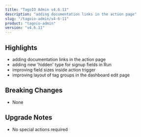 ```yaml
---
title: "TagoIO Admin v4.6.11"
description: "adding documentation links in the action page"
slug: "/tagoio-admin/v4-6-11"
product: "tagoio-admin"
version: "v4.6.11"
---
```


## Highlights

- adding documentation links in the action page
- adding new 'hidden' type for signup fields in Run
- improving field sizes inside action trigger
- improving layout of tag groups in the dashboard edit page

## Breaking Changes

- None

## Upgrade Notes

- No special actions required
